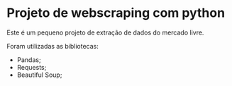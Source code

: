 # Projeto de webscraping com python

<p>Este é um pequeno projeto de extração de dados do mercado livre.</p>
<p>Foram utilizadas as bibliotecas:</p>

* Pandas;
* Requests;
* Beautiful Soup;

